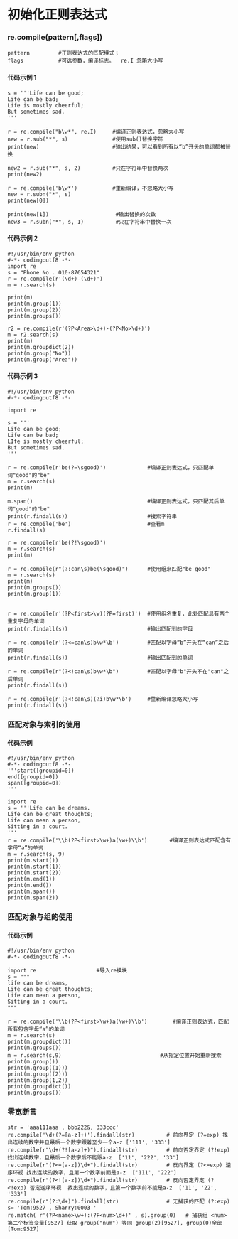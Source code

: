 # 初始化正则表达式
### re.compile(pattern[,flags])
    pattern         #正则表达式的匹配模式；
    flags           #可选参数，编译标志。  re.I 忽略大小写

#### 代码示例 1
```
s = '''Life can be good;
Life can be bad;
Life is mostly cheerful;
But sometimes sad.
'''

r = re.compile("b\w*", re.I)     #编译正则表达式，忽略大小写
new = r.sub("*", s)              #使用sub()替换字符
print(new)                       #输出结果，可以看到所有以“b”开头的单词都被替换

new2 = r.sub("*", s, 2)          #只在字符串中替换两次
print(new2)

r = re.compile('b\w*')           #重新编译，不忽略大小写
new = r.subn("*", s)
print(new[0])

print(new[1])                     #输出替换的次数
new3 = r.subn("*", s, 1)          #只在字符串中替换一次

```

#### 代码示例 2
```
#!/usr/bin/env python
#-*- coding:utf8 -*-
import re
s = "Phone No . 010-87654321"
r = re.compile(r'(\d+)-(\d+)')
m = r.search(s)

print(m)
print(m.group(1))
print(m.group(2))
print(m.groups())

r2 = re.compile(r'(?P<Area>\d+)-(?P<No>\d+)')
m = r2.search(s)
print(m)
print(m.groupdict(2))
print(m.group("No"))
print(m.group("Area"))
```

#### 代码示例 3
```
#!/usr/bin/env python
#-*- coding:utf8 -*-

import re

s = '''
Life can be good;
Life can be bad;
LIfe is mostly cheerful;
But sometimes sad.
'''

r = re.compile(r'be(?=\sgood)')             #编译正则表达式，只匹配单词"good"的"be"
m = r.search(s)
print(m)

m.span()                                    #编译正则表达式，只匹配其后单词"good"的"be"
print(r.findall(s))                         #搜索字符串
r = re.compile('be')                        #查看m
r.findall(s)

r = re.compile(r'be(?!\sgood)')
m = r.search(s)
print(m)

r = re.compile(r"(?:can\s)be(\sgood)")      #使用组来匹配"be good"
m = r.search(s)
print(m)
print(m.groups())
print(m.group(1))


r = re.compile(r'(?P<first>\w)(?P=first)')  #使用组名重复，此处匹配具有两个重复字母的单词
print(r.findall(s))                         #输出匹配到的字母

r = re.compile(r'(?<=can\s)b\w*\b')         #匹配以字母“b”开头在“can”之后的单词
print(r.findall(s))                         #输出匹配到的单词

r = re.compile(r"(?<!can\s)b\w*\b")         #匹配以字母"b"开头不在"can"之后单词
print(r.findall(s))

r = re.compile(r'(?<!can\s)(?i)b\w*\b')     #重新编译忽略大小写
print(r.findall(s))
```
### 匹配对象与索引的使用
#### 代码示例
```
#!/usr/bin/env python
#-*- coding:utf8 -*-
'''start([groupid=0])
end([groupid=0])
span([groupid=0])
'''

import re
s = '''Life can be dreams.
Life can be great thoughts;
Life can mean a person,
Sitting in a court.
'''
r = re.compile('\\b(?P<first>\w+)a(\w+)\\b')       #编译正则表达式匹配含有字母“a”的单词
m = r.search(s, 9)
print(m.start())
print(m.start(1))
print(m.start(2))
print(m.end(1))
print(m.end())
print(m.span())
print(m.span(2))

```

### 匹配对象与组的使用
#### 代码示例
```
#!/usr/bin/env python
#-*- coding:utf8 -*-

import re                   #导入re模块
s = """
life can be dreams,
Life can be great thoughts;
Life can mean a person,
Sitting in a court.
"""

r = re.compile('\\b(?P<first>\w+)a(\w+)\\b')        #编译正则表达式，匹配所有包含字母“a”的单词
m = r.search(s)
print(m.groupdict())
print(m.groups())
m = r.search(s,9)                               #从指定位置开始重新搜索
print(m.group())
print(m.group((1)))
print(m.group((2)))
print(m.group(1,2))
print(m.groupdict())
print(m.groups())
```

### 零宽断言
    str = 'aaa111aaa , bbb222&, 333ccc'
    re.compile('\d+(?=[a-z]+)').findall(str)          # 前向界定 (?=exp) 找出连续的数字并且最后一个数字跟着至少一个a-z ['111', '333']
    re.compile(r"\d+(?![a-z]+)").findall(str)         # 前向否定界定 (?!exp)  找出连续数字，且最后一个数字后不能跟a-z  ['11', '222', '33']
    re.compile(r"(?<=[a-z])\d+").findall(str)         # 反向界定 (?<=exp) 逆序环视 找出连续的数字，且第一个数字前面是a-z  ['111', '222']
    re.compile(r"(?<![a-z])\d+").findall(str)         # 反向否定界定 (?<!exp) 否定逆序环视  找出连续的数字，且第一个数字前不能是a-z  ['11', '22', '333']
    re.compile(r"(?:\d+)").findall(str)               # 无捕获的匹配 (?:exp)
    s= 'Tom:9527 , Sharry:0003 '
    re.match( r'(?P<name>\w+):(?P<num>\d+)' , s).group(0)   # 捕获组 <num>第二个标签变量[9527] 获取 group("num") 等同 group(2)[9527], group(0)全部[Tom:9527]